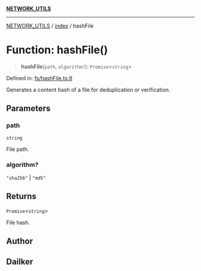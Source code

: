 [**NETWORK_UTILS**](../../README.md)

***

[NETWORK_UTILS](../../README.md) / [index](../README.md) / hashFile

# Function: hashFile()

> **hashFile**(`path`, `algorithm?`): `Promise`\<`string`\>

Defined in: [fs/hashFile.ts:9](https://github.com/dailker/everyutil/blob/26e2bb73429918cf0d08899e9efd90b82a42c92e/src/fs/hashFile.ts#L9)

Generates a content hash of a file for deduplication or verification.

## Parameters

### path

`string`

File path.

### algorithm?

`"sha256"` | `"md5"`

## Returns

`Promise`\<`string`\>

File hash.

## Author

## Dailker
